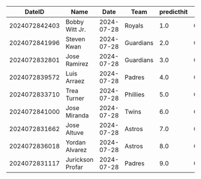 DateID         |  Name              |  Date        |  Team       |  predicthit  |  predicthitproba     |  hitbool  |  Last7DaysAVG  |  Last15DaysAVG  |  Last30DaysAVG
---------------|--------------------|--------------|-------------|--------------|----------------------|-----------|----------------|-----------------|---------------
2024072842403  |  Bobby Witt Jr.    |  2024-07-28  |  Royals     |  1.0         |  0.6464864208784309  |  False    |  0.5           |  0.487          |  0.465
2024072841996  |  Steven Kwan       |  2024-07-28  |  Guardians  |  2.0         |  0.6341631361810417  |  False    |  0.222         |  0.214          |  0.265
2024072832801  |  Jose Ramirez      |  2024-07-28  |  Guardians  |  3.0         |  0.6169823864066077  |  False    |  0.259         |  0.256          |  0.247
2024072839572  |  Luis Arraez       |  2024-07-28  |  Padres     |  4.0         |  0.6159092791817347  |  False    |  0.25          |  0.343          |  0.302
2024072833710  |  Trea Turner       |  2024-07-28  |  Phillies   |  5.0         |  0.6125606923676843  |  False    |  0.24          |  0.275          |  0.33
2024072841000  |  Jose Miranda      |  2024-07-28  |  Twins      |  6.0         |  0.6078471649738445  |  False    |  0.25          |  0.25           |  0.449
2024072831662  |  Jose Altuve       |  2024-07-28  |  Astros     |  7.0         |  0.6070997377700932  |  False    |  0.333         |  0.317          |  0.319
2024072836018  |  Yordan Alvarez    |  2024-07-28  |  Astros     |  8.0         |  0.6062638544349046  |  False    |  0.409         |  0.297          |  0.347
2024072831117  |  Jurickson Profar  |  2024-07-28  |  Padres     |  9.0         |  0.605373177716259   |  False    |  0.385         |  0.279          |  0.264
